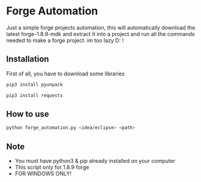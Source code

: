 # Forge Automation
Just a simple forge projects automation, this will automatically download the latest forge-1.8.9-mdk and extract it into a project and run all the commands needed to make a forge project. im too lazy D: !
## Installation
First of all, you have to download some libraries
```sh
pip3 install pyunpack
```
```sh
pip3 install requests
```

## How to use
```sh
python forge_automation.py <idea/eclipse> <path>
```

## Note
- You must have python3 & pip already installed on your computer
- This script only for 1.8.9 forge
- FOR WINDOWS ONLY!
